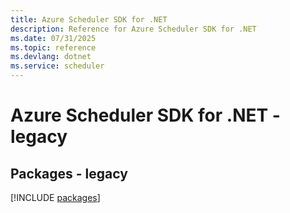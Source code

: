 ```yaml
---
title: Azure Scheduler SDK for .NET
description: Reference for Azure Scheduler SDK for .NET
ms.date: 07/31/2025
ms.topic: reference
ms.devlang: dotnet
ms.service: scheduler
---
```

# Azure Scheduler SDK for .NET - legacy
## Packages - legacy
[!INCLUDE [packages](scheduler-index.md)]